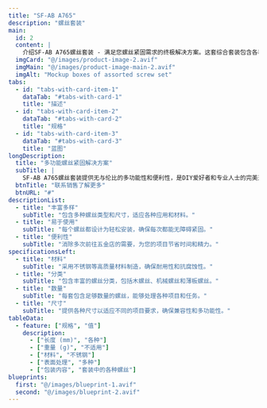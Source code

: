 ```yaml
---
title: "SF-AB A765"
description: "螺丝套装" 
main:
  id: 2
  content: |
    介绍SF-AB A765螺丝套装 - 满足您螺丝紧固需求的终极解决方案。这套综合套装包含各种精心挑选的螺丝，能够轻松精确地处理各种项目。
  imgCard: "@/images/product-image-2.avif"
  imgMain: "@/images/product-image-main-2.avif"
  imgAlt: "Mockup boxes of assorted screw set"
tabs:
  - id: "tabs-with-card-item-1"
    dataTab: "#tabs-with-card-1"
    title: "描述"
  - id: "tabs-with-card-item-2"
    dataTab: "#tabs-with-card-2"
    title: "规格"
  - id: "tabs-with-card-item-3"
    dataTab: "#tabs-with-card-3"
    title: "蓝图"
longDescription:
  title: "多功能螺丝紧固解决方案"
  subTitle: |
    SF-AB A765螺丝套装提供无与伦比的多功能性和便利性，是DIY爱好者和专业人士的完美选择。凭借全面的螺丝选择，您总能找到适合工作的紧固件。
  btnTitle: "联系销售了解更多"
  btnURL: "#"
descriptionList:
  - title: "丰富多样"
    subTitle: "包含多种螺丝类型和尺寸，适应各种应用和材料。"
  - title: "易于使用"
    subTitle: "每个螺丝都设计为轻松安装，确保每次都能无障碍紧固。"
  - title: "便利性"
    subTitle: "消除多次前往五金店的需要，为您的项目节省时间和精力。"
specificationsLeft:
  - title: "材料"
    subTitle: "采用不锈钢等高质量材料制造，确保耐用性和抗腐蚀性。"
  - title: "分类"
    subTitle: "包含丰富的螺丝分类，包括木螺丝、机械螺丝和薄板螺丝。"
  - title: "数量"
    subTitle: "每套包含足够数量的螺丝，能够处理各种项目和任务。"
  - title: "尺寸"
    subTitle: "提供各种尺寸以适应不同的项目要求，确保兼容性和多功能性。"
tableData:
  - feature: ["规格", "值"]
    description:
      - ["长度 (mm)", "各种"]
      - ["重量 (g)", "不适用"]
      - ["材料", "不锈钢"]
      - ["表面处理", "多种"]
      - ["包装内容", "套装中的各种螺丝"]
blueprints:
  first: "@/images/blueprint-1.avif"
  second: "@/images/blueprint-2.avif"
---
```

